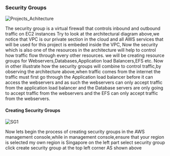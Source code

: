 ### Security Groups
![Projects_Achitecture](https://github.com/AdventureLouis/Host-a-wordpress-website-in-AWS/assets/161846069/55d1d736-910d-4019-8fb6-06b8d06d6911)

The security group is a virtual firewall that controls inbound and outbound traffic on EC2 instances
Try to look at the architectural diagram above,we notice that VPC is our private section in the cloud and all AWS services that will be used for this project is embeded inside the VPC,
Now the security which is also one of the resources in the architecture will help to control how traffic flow through every other resources.
we will be creating resource groups for  Webservers,Databases,Application load Balancers,EFS etc.
Now in other illustrate how the security groups will combine to control traffic,by observing the architecture above,when traffic comes from the internet the traffic must first go through the Application load balancer before it can access the webservers and as such the webservers can only accept traffic from the application load balancer and the Database servers are only going to accept traffic from the webservers and the EFS can only accept traffic from the webservers.

#### Creating Security Groups

![SG1](https://github.com/AdventureLouis/Host-a-wordpress-website-in-AWS/assets/161846069/f7e3cb58-f672-4459-b5eb-a40f322d122f)

Now lets begin the process of creating security groups in the AWS management console,while in management console,ensure that your region is selected my own region is Singapore
on the left part select security group click create security group at the top left corner AS shown above
